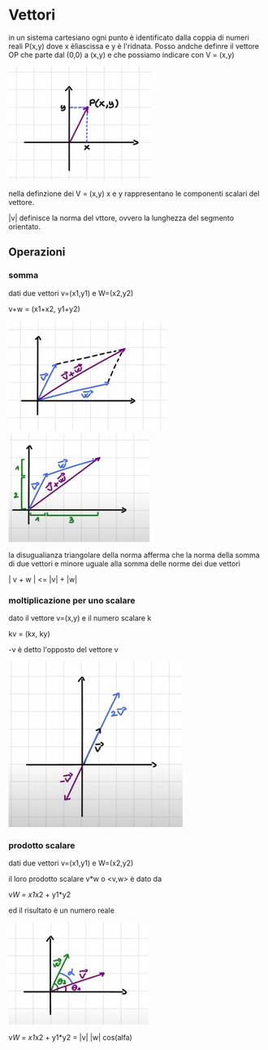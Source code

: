 # Vettori

in un sistema cartesiano ogni punto è identificato dalla coppia di numeri reali P(x,y) dove x èlìascissa e y è l'ridnata.
Posso andche definre il vettore OP che parte dal (0,0) a (x,y) e che possiamo indicare con V = (x,y)

![vector](./assets/vector.png)

nella definzione dei V = (x,y) x e y rappresentano le componenti scalari del vettore.

|v| definisce la norma del vttore, ovvero la lunghezza del segmento orientato.


## Operazioni

### somma

dati due vettori v=(x1,y1) e W=(x2,y2)

v+w = (x1+x2, y1+y2)

![regola del parallelogramma](./assets/v+w.png)
![regola del parallelogramma](./assets/v+w-app.png)


la disugualianza triangolare della norma afferma che la norma della somma di due vettori e minore uguale alla somma delle norme dei due vettori

| v + w | <= |v| + |w|

### moltiplicazione per uno scalare

dato il vettore v=(x,y) e il numero scalare k

kv = (kx, ky)

-v è detto l'opposto del vettore v

![moltiplicazione](./assets/kv.png)


### prodotto scalare

dati due vettori v=(x1,y1) e W=(x2,y2)

il loro prodotto scalare v*w o <v,w> è dato da

v*W = x1*x2 + y1*y2

ed il risultato è un numero reale

![moltiplicazione scalarae](./assets/vw.png)

v*W = x1*x2 + y1*y2 = |v| |w| cos(alfa)


